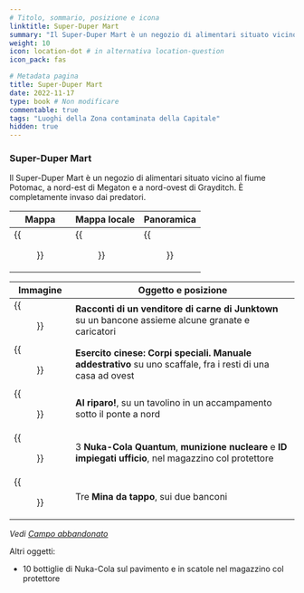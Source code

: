 ```yaml
---
# Titolo, sommario, posizione e icona
linktitle: Super-Duper Mart
summary: "Il Super-Duper Mart è un negozio di alimentari situato vicino al fiume Potomac, a nord-est di Megaton e a nord-ovest di Grayditch. È completamente invaso dai predatori."
weight: 10
icon: location-dot # in alternativa location-question
icon_pack: fas

# Metadata pagina
title: Super-Duper Mart
date: 2022-11-17
type: book # Non modificare
commentable: true
tags: "Luoghi della Zona contaminata della Capitale"
hidden: true
---
```




### Super-Duper Mart
Il Super-Duper Mart è un negozio di alimentari situato vicino al fiume Potomac, a nord-est di Megaton e a nord-ovest di Grayditch. È completamente invaso dai predatori.

| Mappa                                        | Mappa locale                                       | Panoramica                                 |
| -------------------------------------------- | -------------------------------------------------- | ------------------------------------------ |
| {{<figure src="Super_Duper_Mart_loc.webp">}} | {{<figure src="Super_Duper_Mart_local_map.webp">}} | {{<figure src="SuperDuperMarketAA.webp">}} |

| Immagine                                                             | Oggetto e posizione                                                                                         |
| -------------------------------------------------------------------- | ----------------------------------------------------------------------------------------------------------- |
| {{<figure src="Tales_of_a_JJV_Super_Duper_Mart.webp">}}              | **Racconti di un venditore di carne di Junktown** su un bancone assieme alcune granate e caricatori         |
| {{<figure src="Interior_ruined_farm_WNW_of_Super-Duper_Mart.webp">}} | **Esercito cinese: Corpi speciali. Manuale addestrativo** su uno scaffale, fra i resti di una casa ad ovest |
| {{<figure src="Duck_and_Cover!_Super_Duper_Mart.webp">}}             | **Al riparo!**, su un tavolino in un accampamento sotto il ponte a nord                                     |
| {{<figure src="FO3_Super-Duper_Mart_(3).webp">}}                     | 3 **Nuka-Cola Quantum**, **munizione nucleare** e **ID impiegati ufficio**, nel magazzino col protettore    |
| {{<figure src="SDM_bottlecap_mine_2_and_3.webp">}}                   | Tre **Mina da tappo**, sui due banconi                                                                      |

*Vedi [Campo abbandonato](../campo-abbandonato)*

Altri oggetti:
- 10 bottiglie di Nuka-Cola sul pavimento e in scatole nel magazzino col protettore
